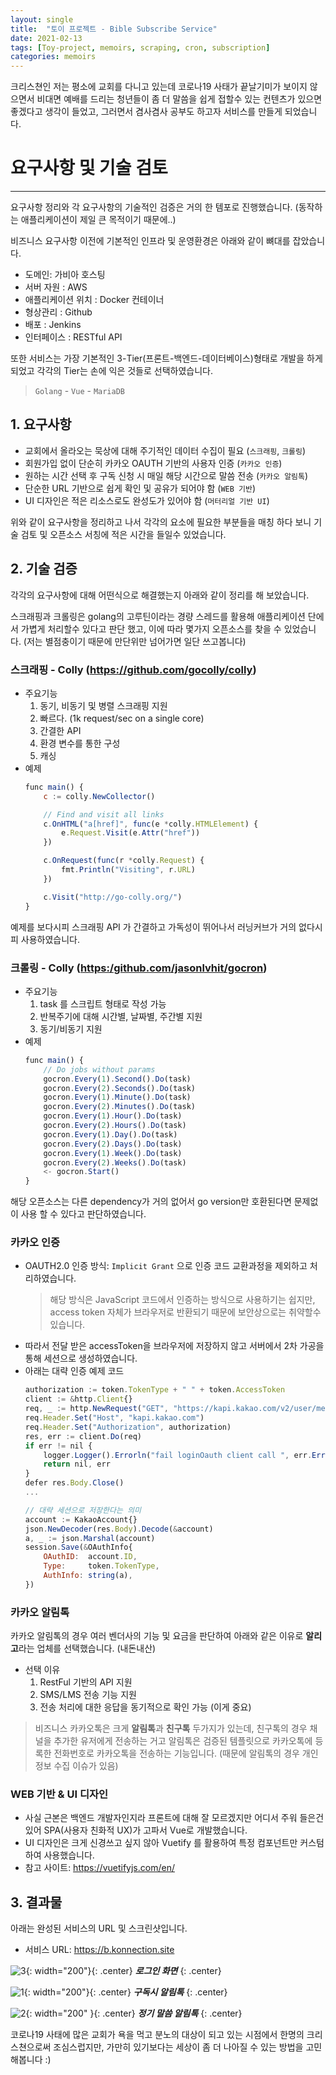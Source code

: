 ```yaml
---
layout: single
title:  "토이 프로젝트 - Bible Subscribe Service"
date: 2021-02-13
tags: [Toy-project, memoirs, scraping, cron, subscription]
categories: memoirs
---
```


크리스쳔인 저는 평소에 교회를 다니고 있는데 코로나19 사태가 끝날기미가 보이지 않으면서 비대면 예배를 드리는 청년들이 좀 더 말씀을 쉽게 접할수 있는 컨텐츠가 있으면 좋겠다고 생각이 들었고, 그러면서 겸사겸사 공부도 하고자  서비스를 만들게 되었습니다.

# 요구사항 및 기술 검토
--- 
요구사항 정리와 각 요구사항의 기술적인 검증은 거의 한 템포로 진행했습니다. (동작하는 애플리케이션이 제일 큰 목적이기 때문에..)

비즈니스 요구사항 이전에 기본적인 인프라 및 운영환경은 아래와 같이 뼈대를 잡았습니다.

- 도메인: 가비아 호스팅
- 서버 자원 : AWS
- 애플리케이션 위치 : Docker 컨테이너
- 형상관리 : Github
- 배포 : Jenkins
- 인터페이스 : RESTful API

또한 서비스는 가장 기본적인 3-Tier(프론트-백엔드-데이터베이스)형태로 개발을 하게 되었고 각각의 Tier는 손에 익은 것들로 선택하였습니다.

> `Golang` - `Vue` - `MariaDB`

## 1. 요구사항


- 교회에서 올라오는 묵상에 대해 주기적인 데이터 수집이 필요 (`스크래핑`, `크롤링`)
- 회원가입 없이 단순히 카카오 OAUTH 기반의 사용자 인증 (`카카오 인증`)
- 원하는 시간 선택 후 구독 신청 시 매일 해당 시간으로 말씀 전송 (`카카오 알림톡`)
- 단순한 URL 기반으로 쉽게 확인 및 공유가 되어야 함 (`WEB 기반`)
- UI 디자인은 적은 리소스로도 완성도가 있어야 함 (`머터리얼 기반 UI`)

위와 같이 요구사항을 정리하고 나서 각각의 요소에 필요한 부분들을 매칭 하다 보니 기술 검토 및 오픈소스 서칭에 적은 시간을 들일수 있었습니다.

## 2. 기술 검증

각각의 요구사항에 대해 어떤식으로 해결했는지 아래와 같이 정리를 해 보았습니다.

스크래핑과 크롤링은 golang의 고루틴이라는 경량 스레드를 활용해 애플리케이션 단에서 가볍게 처리할수 있다고 판단 했고, 이에 따라 몇가지 오픈소스를 찾을 수 있었습니다.
(저는 별점충이기 때문에 만단위만 넘어가면 일단 쓰고봅니다)

### 스크래핑 - Colly (<https://github.com/gocolly/colly>)

- 주요기능
  1. 동기, 비동기 및 병렬 스크래핑 지원
  2. 빠르다. (1k request/sec on a single core)
  3. 간결한 API
  4. 환경 변수를 통한 구성
  5. 캐싱
- 예제 
  ```javascript
  func main() {
      c := colly.NewCollector()
  
      // Find and visit all links
      c.OnHTML("a[href]", func(e *colly.HTMLElement) {
          e.Request.Visit(e.Attr("href"))
      })
  
      c.OnRequest(func(r *colly.Request) {
          fmt.Println("Visiting", r.URL)
      })
  
      c.Visit("http://go-colly.org/")
  }
  ```
예제를 보다시피 스크래핑 API 가 간결하고 가독성이 뛰어나서 러닝커브가 거의 없다시피 사용하였습니다.

### 크롤링 - Colly (<https:/github.com/jasonlvhit/gocron>)
- 주요기능
  1. task 를 스크립트 형태로 작성 가능
  2. 반복주기에 대해 시간별, 날짜별, 주간별 지원
  3. 동기/비동기 지원
- 예제
  ```javascript
  func main() {
      // Do jobs without params
      gocron.Every(1).Second().Do(task)
      gocron.Every(2).Seconds().Do(task)
      gocron.Every(1).Minute().Do(task)
      gocron.Every(2).Minutes().Do(task)
      gocron.Every(1).Hour().Do(task)
      gocron.Every(2).Hours().Do(task)
      gocron.Every(1).Day().Do(task)
      gocron.Every(2).Days().Do(task)
      gocron.Every(1).Week().Do(task)
      gocron.Every(2).Weeks().Do(task)
      <- gocron.Start()
  }
  ```
해당 오픈소스는 다른 dependency가 거의 없어서 go version만 호환된다면 문제없이 사용 할 수 있다고 판단하였습니다.

### 카카오 인증

- OAUTH2.0 인증 방식: `Implicit Grant` 으로 인증 코드 교환과정을 제외하고 처리하였습니다. 
  > 해당 방식은 JavaScript 코드에서 인증하는 방식으로 사용하기는 쉽지만, access token 자체가 브라우저로 반환되기 때문에 보안상으로는 취약할수 있습니다.
- 따라서 전달 받은 accessToken을 브라우저에 저장하지 않고 서버에서 2차 가공을 통해 세션으로 생성하였습니다. 
- 아래는 대략 인증 예제 코드
  ```javascript
  authorization := token.TokenType + " " + token.AccessToken
  client := &http.Client{}
  req, _ := http.NewRequest("GET", "https://kapi.kakao.com/v2/user/me", nil)
  req.Header.Set("Host", "kapi.kakao.com")
  req.Header.Set("Authorization", authorization)
  res, err := client.Do(req)
  if err != nil {
      logger.Logger().Errorln("fail loginOauth client call ", err.Error())
      return nil, err
  }
  defer res.Body.Close()
  ...
  
  // 대략 세션으로 저장한다는 의미
  account := KakaoAccount{}
  json.NewDecoder(res.Body).Decode(&account)
  a, _ := json.Marshal(account)
  session.Save(&OAuthInfo{
      OAuthID:  account.ID,
      Type:     token.TokenType,
      AuthInfo: string(a),
  })
  ```
  

### 카카오 알림톡
카카오 알림톡의 경우 여러 벤더사의 기능 및  요금을 판단하여 아래와 같은 이유로 **알리고**라는 업체를 선택했습니다. (내돈내산)

- 선택 이유
  1. RestFul 기반의 API 지원
  2. SMS/LMS 전송 기능 지원
  3. 전송 처리에 대한 응답을 동기적으로 확인 가능 (이게 중요)

> 비즈니스 카카오톡은 크게 **알림톡**과 **친구톡** 두가지가 있는데, 친구톡의 경우 채널을 추가한 유저에게 전송하는 거고 알림톡은 검증된 템플릿으로 카카오톡에 등록한 전화번호로 카카오톡을 전송하는 기능입니다. (때문에 알림톡의 경우 개인정보 수집 이슈가 있음)

### WEB 기반 & UI 디자인

- 사실 근본은 백엔드 개발자인지라 프론트에 대해 잘 모르겠지만 어디서 주워 들은건 있어 SPA(사용자 친화적 UX)가 고파서 Vue로 개발했습니다.
- UI 디자인은 크게 신경쓰고 싶지 않아 Vuetify 를 활용하여 특정 컴포넌트만 커스텀하여 사용했습니다.
- 참고 사이트: <https://vuetifyjs.com/en/>

## 3. 결과물 

아래는 완성된 서비스의 URL 및 스크린샷입니다. 

- 서비스 URL: <https://b.konnection.site>

![3](/assets/images/2021-02-13-toy-bible/3.png){: width="200"}{: .center} 
_**로그인 화면**_
{: .center}

![1](/assets/images/2021-02-13-toy-bible/1.png){: width="200"}{: .center}
_**구독시 알림톡**_
{: .center}

![2](/assets/images/2021-02-13-toy-bible/2.png){: width="200" }{: .center} 
_**정기 말씀 알림톡**_
{: .center}

코로나19 사태에 많은 교회가 욕을 먹고 분노의 대상이 되고 있는 시점에서 한명의 크리스쳔으로써 조심스럽지만, 가만히 있기보다는 세상이 좀 더 나아질 수 있는 방법을 고민 해봅니다 :)
